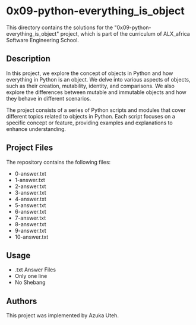 
# 0x09-python-everything_is_object

This directory contains the solutions for the "0x09-python-everything_is_object" project, which is part of the curriculum of ALX_africa Software Engineering School.

## Description

In this project, we explore the concept of objects in Python and how everything in Python is an object. We delve into various aspects of objects, such as their creation, mutability, identity, and comparisons. We also explore the differences between mutable and immutable objects and how they behave in different scenarios.

The project consists of a series of Python scripts and modules that cover different topics related to objects in Python. Each script focuses on a specific concept or feature, providing examples and explanations to enhance understanding.

## Project Files

The repository contains the following files:

-  0-answer.txt
-  1-answer.txt
-  2-answer.txt
-  3-answer.txt
-  4-answer.txt
-  5-answer.txt
-  6-answer.txt 
-  7-answer.txt
-  8-answer.txt
-  9-answer.txt
-  10-answer.txt

## Usage

- .txt Answer Files
- Only one line
- No Shebang

## Authors

This project was implemented by Azuka Uteh.

